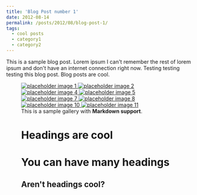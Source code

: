 ```yaml
---
title: 'Blog Post number 1'
date: 2012-08-14
permalink: /posts/2012/08/blog-post-1/
tags:
  - cool posts
  - category1
  - category2
---
```


This is a sample blog post. Lorem ipsum I can't remember the rest of lorem ipsum and don't have an internet connection right now. Testing testing testing this blog post. Blog posts are cool.
<figure class="third ">
  <a href="/minimal-mistakes/assets/images/unsplash-gallery-image-1.jpg" title="Image 1 title caption">
    <img src="/minimal-mistakes/assets/images/unsplash-gallery-image-1-th.jpg" alt="placeholder image 1" />
  </a>
  <a href="/minimal-mistakes/assets/images/unsplash-gallery-image-2.jpg" title="Image 2 title caption">
    <img src="/minimal-mistakes/assets/images/unsplash-gallery-image-2-th.jpg" alt="placeholder image 2" />
  </a>
  <a href="/minimal-mistakes/assets/images/unsplash-gallery-image-1.jpg" title="Image 4 title caption">
    <img src="/minimal-mistakes/assets/images/unsplash-gallery-image-1-th.jpg" alt="placeholder image 4" />
  </a>
  <a href="/minimal-mistakes/assets/images/unsplash-gallery-image-2.jpg" title="Image 5 title caption">
    <img src="/minimal-mistakes/assets/images/unsplash-gallery-image-2-th.jpg" alt="placeholder image 5" />
  </a>
  <a href="/minimal-mistakes/assets/images/unsplash-gallery-image-1.jpg" title="Image 7 title caption">
    <img src="/minimal-mistakes/assets/images/unsplash-gallery-image-1-th.jpg" alt="placeholder image 7" />
  </a>
  <a href="/minimal-mistakes/assets/images/unsplash-gallery-image-2.jpg" title="Image 8 title caption">
    <img src="/minimal-mistakes/assets/images/unsplash-gallery-image-2-th.jpg" alt="placeholder image 8" />
  </a>
  <a href="/minimal-mistakes/assets/images/unsplash-gallery-image-1.jpg" title="Image 10 title caption">
    <img src="/minimal-mistakes/assets/images/unsplash-gallery-image-1-th.jpg" alt="placeholder image 10" />
  </a>
  <a href="/vt/photo/2019_ornl/2019-P05739.jpg" title="Image 11 title caption">
    <img src="/vt/photo/2019_ornl/2019-P05739.jpg" alt="placeholder image 11" />
  </a>
   <figcaption>This is a sample gallery with <strong>Markdown support</strong>. </figcaption>

Headings are cool
======

You can have many headings
======

Aren't headings cool?
------